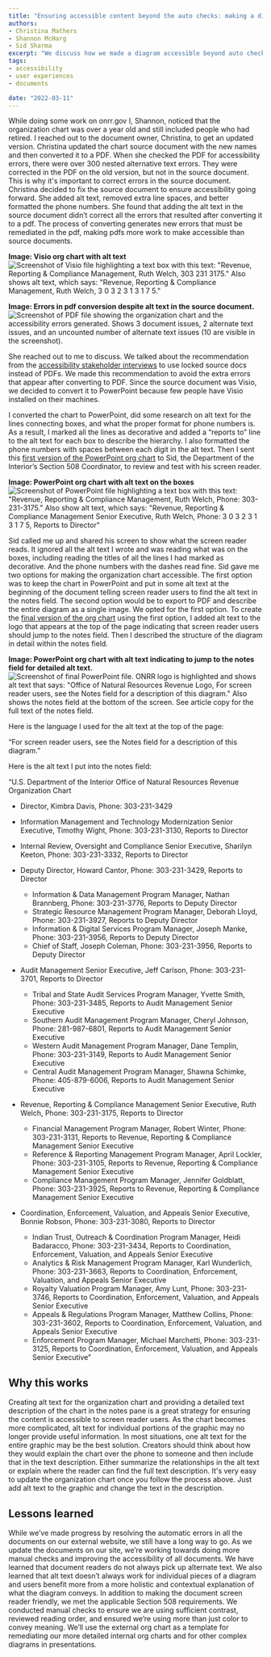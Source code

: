 ```yaml
---
title: "Ensuring accessible content beyond the auto checks: making a diagram screen reader friendly"
authors:
- Christina Mathers
- Shannon McHarg
- Sid Sharma
excerpt: "We discuss how we made a diagram accessible beyond auto check funcitonality by making it better for screen reader users."
tags:
- accessibility
- user experiences
- documents

date: "2022-03-11"
---
```


While doing some work on onrr.gov I, Shannon, noticed that the organization chart was over a year old and still included people who had retired. I reached out to the document owner, Christina, to get an updated version.
Christina updated the chart source document with the new names and then converted it to a PDF. When she checked the PDF for accessibility errors, there were over 300 nested alternative text errors. They were corrected in the PDF on the old version, but not in the source document. This is why it's important to correct errors in the source document.
Christina decided to fix the source document to ensure accessibility going forward. She added alt text, removed extra line spaces, and better formatted the phone numbers. She found that adding the alt text in the source document didn’t correct all the errors that resulted after converting it to a pdf. The process of converting generates new errors that must be remediated in the pdf, making pdfs more work to make accessible than source documents.

**Image: Visio org chart with alt text**
![Screenshot of Visio file highlighting a text box with this text: "Revenue, Reporting & Compliance Management, Ruth Welch, 303 231 3175." Also shows alt text, which says: "Revenue, Reporting & Compliance Management, Ruth Welch, 3 0 3 2 3 1 3 1 7 5."](./Visio_Org_Chart.png)


**Image: Errors in pdf conversion despite alt text in the source document.**
![Screenshot of PDF file showing the organization chart and the accessibility errors generated. Shows 3 document issues, 2 alternate text issues, and an uncounted number of alternate text issues (10 are visible in the screenshot).](./PDF_Errors.png)


She reached out to me to discuss. We talked about the recommendation from the [accessibility stakeholder interviews](https://blog-nrrd.doi.gov/508-Study/) to use locked source docs instead of PDFs. We made this recommendation to avoid the extra errors that appear after converting to PDF. Since the source document was Visio, we decided to convert it to PowerPoint because few people have Visio installed on their machines.

I converted the chart to PowerPoint, did some research on alt text for the lines connecting boxes, and what the proper format for phone numbers is. As a result, I marked all the lines as decorative and added a “reports to” line to the alt text for each box to describe the hierarchy. I also formatted the phone numbers with spaces between each digit in the alt text. Then I sent this [first version of the PowerPoint org chart](./OrgChart_v1.pptx) to Sid, the Department of the Interior’s Section 508 Coordinator, to review and test with his screen reader.


**Image: PowerPoint org chart with alt text on the boxes**
![Screenshot of PowerPoint file highlighting a text box with this text: "Revenue, Reporting & Compliance Management, Ruth Welch, Phone: 303-231-3175." Also show alt text, which says: "Revenue, Reporting & Compliance Management Senior Executive, Ruth Welch, Phone: 3 0 3 2 3 1 3 1 7 5, Reports to Director"](./OrgChart_V1_AltText.png)

Sid called me up and shared his screen to show what the screen reader reads. It ignored all the alt text I wrote and was reading what was on the boxes, including reading the titles of all the lines I had marked as decorative. And the phone numbers with the dashes read fine.
Sid gave me two options for making the organization chart accessible. The first option was to keep the chart in PowerPoint and put in some alt text at the beginning of the document telling screen reader users to find the alt text in the notes field. The second option would be to export to PDF and describe the entire diagram as a single image. We opted for the first option.
To create the [final version of the org chart](./ONRR_External_Org_Chart.pptx) using the first option, I added alt text to the logo that appears at the top of the page indicating that screen reader users should jump to the notes field. Then I described the structure of the diagram in detail within the notes field.

**Image: PowerPoint org chart with alt text indicating to jump to the notes field for detailed alt text.**
![Screenshot of final PowerPoint file. ONRR logo is highlighted and shows alt text that says: "Office of Natural Resources Revenue Logo, For screen reader users, see the Notes field for a description of this diagram." Also shows the notes field at the bottom of the screen. See article copy for the full text of the notes field.](./OrgChart_Final.png)

Here is the language I used for the alt text at the top of the page:

“For screen reader users, see the Notes field for a description of this diagram.”

Here is the alt text I put into the notes field:

“U.S. Department of the Interior Office of Natural Resources Revenue Organization Chart
*	Director, Kimbra Davis, Phone: 303-231-3429
* Information Management and Technology Modernization Senior Executive, Timothy Wight, Phone: 303-231-3130, Reports to Director
* Internal Review, Oversight and Compliance Senior Executive, Sharilyn Keeton, Phone: 303-231-3332, Reports to Director
* Deputy Director, Howard Cantor, Phone: 303-231-3429, Reports to Director

  * Information & Data Management Program Manager, Nathan Brannberg, Phone: 303-231-3776, Reports to Deputy Director
  * Strategic Resource Management Program Manager, Deborah Lloyd, Phone: 303-231-3927, Reports to Deputy Director
  * Information & Digital Services Program Manager, Joseph Manke, Phone: 303-231-3956, Reports to Deputy Director
  * Chief of Staff, Joseph Coleman, Phone: 303-231-3956, Reports to Deputy Director

* Audit Management Senior Executive, Jeff Carlson, Phone: 303-231-3701, Reports to Director

  * Tribal and State Audit Services Program Manager, Yvette Smith, Phone: 303-231-3485, Reports to Audit Management Senior Executive
  * Southern Audit Management Program Manager, Cheryl Johnson, Phone: 281-987-6801, Reports to Audit Management Senior Executive
  * Western Audit Management Program Manager, Dane Templin, Phone: 303-231-3149, Reports to Audit Management Senior Executive
  * Central Audit Management Program Manager, Shawna Schimke, Phone: 405-879-6006, Reports to Audit Management Senior Executive

* Revenue, Reporting & Compliance Management Senior Executive, Ruth Welch, Phone: 303-231-3175, Reports to Director

  * Financial Management Program Manager, Robert Winter, Phone: 303-231-3131, Reports to Revenue, Reporting & Compliance Management Senior Executive
  * Reference & Reporting Management Program Manager, April Lockler, Phone: 303-231-3105, Reports to Revenue, Reporting & Compliance Management Senior Executive
  * Compliance Management Program Manager, Jennifer Goldblatt, Phone: 303-231-3925, Reports to Revenue, Reporting & Compliance Management Senior Executive

* Coordination, Enforcement, Valuation, and Appeals Senior Executive, Bonnie Robson, Phone: 303-231-3080, Reports to Director

  * Indian Trust, Outreach  & Coordination Program Manager, Heidi Badaracco, Phone: 303-231-3434, Reports to Coordination, Enforcement, Valuation, and Appeals Senior Executive
  * Analytics & Risk Management Program Manager, Karl Wunderlich, Phone: 303-231-3663, Reports to Coordination, Enforcement, Valuation, and Appeals Senior Executive
  * Royalty Valuation Program Manager, Amy Lunt, Phone: 303-231-3746, Reports to Coordination, Enforcement, Valuation, and Appeals Senior Executive
  * Appeals & Regulations Program Manager, Matthew Collins, Phone: 303-231-3602, Reports to Coordination, Enforcement, Valuation, and Appeals Senior Executive
  * Enforcement Program Manager, Michael Marchetti, Phone: 303-231-3125, Reports to Coordination, Enforcement, Valuation, and Appeals Senior Executive”

## Why this works
Creating alt text for the organization chart and providing a detailed text description of the chart in the notes pane is a great strategy for ensuring the content is accessible to screen reader users. As the chart becomes more complicated, alt text for individual portions of the graphic may no longer provide useful information. In most situations, one alt text for the entire graphic may be the best solution.
Creators should think about how they would explain the chart over the phone to someone and then include that in the text description. Either summarize the relationships in the alt text or explain where the reader can find the full text description.
It's very easy to update the organization chart once you follow the process above. Just add alt text to the graphic and change the text in the description.

## Lessons learned
While we’ve made progress by resolving the automatic errors in all the documents on our external website, we still have a long way to go. As we update the documents on our site, we’re working towards doing more manual checks and improving the accessibility of all documents.
We have learned that document readers do not always pick up alternate text. We also learned that alt text doesn’t always work for individual pieces of a diagram and users benefit more from a more holistic and contextual explanation of what the diagram conveys.
In addition to making the document screen reader friendly, we met the applicable Section 508 requirements. We conducted manual checks to ensure we are using sufficient contrast, reviewed reading order, and ensured we’re using more than just color to convey meaning.
We’ll use the external org chart as a template for remediating our more detailed internal org charts and for other complex diagrams in presentations.  
